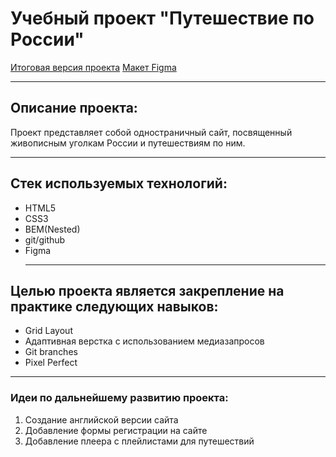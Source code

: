 # Учебный проект "Путешествие по России"

[Итоговая версия проекта](https://artemilyen.github.io/russian-travel/index.html)
[Макет Figma](https://www.figma.com/file/5S2WSbEFL6awjVWJ0NWL8Q/Sprint-3_-Russia-_-desktop-%2B-mobile?node-id=62863%3A870)

---

## Описание проекта:

Проект представляет собой одностраничный сайт, посвященный живописным уголкам России и путешествиям по ним.

---

## Стек используемых технологий:

- HTML5
- CSS3
- BEM(Nested)
- git/github
- Figma
  ***

## Целью проекта является закрепление на практике следующих навыков:

- Grid Layout
- Адаптивная верстка с использованием медиазапросов
- Git branches
- Pixel Perfect

---

### Идеи по дальнейшему развитию проекта:

1. Создание английской версии сайта
2. Добавление формы регистрации на сайте
3. Добавление плеера с плейлистами для путешествий
